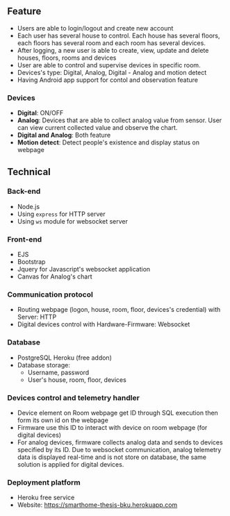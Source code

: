 ## Feature

* Users are able to login/logout and create new account
* Each user has several house to control. Each house has several floors, each floors has several room and each room has several devices.
* After logging, a new user is able to create, view, update and delete houses, floors, rooms and devices
* User are able to control and supervise devices in specific room.
* Devices's type: Digital, Analog, Digital - Analog and motion detect
* Having Android app support for contol and observation feature

### Devices

* **Digital**: ON/OFF
* **Analog**: Devices that are able to collect analog value from sensor. User can view current collected value and observe the chart.
* **Digital and Analog**: Both feature
* **Motion detect**: Detect people's existence and display status on webpage

## Technical

### Back-end

- Node.js
- Using ``express`` for HTTP server
- Using ``ws`` module for websocket server

### Front-end

- EJS
- Bootstrap
- Jquery for Javascript's websocket application
- Canvas for Analog's chart

### Communication protocol

* Routing webpage (logon, house, room, floor, devices's credential) with Server: HTTP 
* Digital devices control with Hardware-Firmware: Websocket

### Database

* PostgreSQL Heroku (free addon)
* Database storage:
    - Username, password
    - User's house, room, floor, devices

### Devices control and telemetry handler

* Device element on Room webpage get ID through SQL execution then form its own id on the webpage
* Firmware use this ID to interact with device on room webpage (for digital devices)
* For analog devices, firmware collects analog data and sends to devices specified by its ID. Due to websocket communication, analog telemetry data is displayed real-time and is not store on database, the same solution is applied for digital devices.

### Deployment platform

* Heroku free service
* Website: https://smarthome-thesis-bku.herokuapp.com
